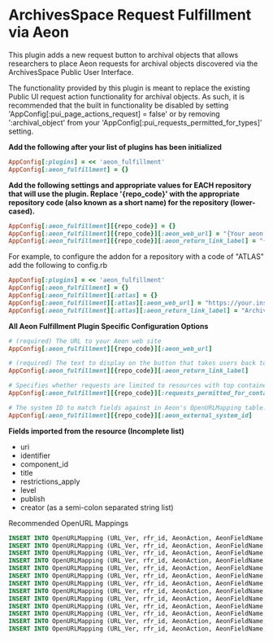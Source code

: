 ArchivesSpace Request Fulfillment via Aeon
==========================================
This plugin adds a new request button to archival objects that allows researchers to place Aeon requests for archival objects discovered via the ArchivesSpace Public User Interface.

The functionality provided by this plugin is meant to replace the existing Public UI request action functionality for archival objects. As such, it is recommended that the built in functionality be disabled by setting 'AppConfig[:pui_page_actions_request] = false' or by removing ':archival_object' from your 'AppConfig[:pui_requests_permitted_for_types]' setting.

**Add the following after your list of plugins has been initialized**
```ruby
AppConfig[:plugins] = << 'aeon_fulfillment'
AppConfig[:aeon_fulfillment] = {}
```

**Add the following settings and appropriate values for EACH repository that will use the plugin.  Replace '{repo_code}' with the appropriate repository code (also known as a short name) for the repository (lower-cased).**
```ruby
AppConfig[:aeon_fulfillment][{repo_code}] = {}
AppConfig[:aeon_fulfillment][{repo_code}][:aeon_web_url] = "{Your aeon web url}"
AppConfig[:aeon_fulfillment][{repo_code}][:aeon_return_link_label] = "{The text for the return link from Aeon}"
```

For example, to configure the addon for a repository with a code of "ATLAS" add the following to config.rb
```ruby
AppConfig[:plugins] = << 'aeon_fulfillment'
AppConfig[:aeon_fulfillment] = {}
AppConfig[:aeon_fulfillment][:atlas] = {}
AppConfig[:aeon_fulfillment][:atlas][:aeon_web_url] = "https://your.institution.edu/aeon/"
AppConfig[:aeon_fulfillment][:atlas][:aeon_return_link_label] = "ArchivesSpace" 
```

**All Aeon Fulfillment Plugin Specific Configuration Options**
```ruby
# (required) The URL to your Aeon web site
AppConfig[:aeon_fulfillment][{repo_code}][:aeon_web_url]

# (required) The text to display on the button that takes users back to ArchivesSpace
AppConfig[:aeon_fulfillment][{repo_code}][:aeon_return_link_label]  

# Specifies whether requests are limited to resources with top containers only. Default is false.
AppConfig[:aeon_fulfillment][{repo_code}][:requests_permitted_for_containers_only]] 

# The system ID to match fields against in Aeon's OpenURLMapping table.
AppConfig[:aeon_fulfillment][{repo_code}][:aeon_external_system_id] 
```

**Fields imported from the resource (Incomplete list)**
- uri 
- identifier
- component_id
- title
- restrictions_apply
- level
- publish
- creator (as a semi-colon separated string list)

Recommended OpenURL Mappings
```sql
INSERT INTO OpenURLMapping (URL_Ver, rfr_id, AeonAction, AeonFieldName, OpenURLFieldValues, AeonValue) VALUES ('Default', 'ArchivesSpace', 'Replace', 'ItemAuthor', '<#creators>', 'NULL');
INSERT INTO OpenURLMapping (URL_Ver, rfr_id, AeonAction, AeonFieldName, OpenURLFieldValues, AeonValue) VALUES ('Default', 'ArchivesSpace', 'Replace', 'ItemDate', '<#created_date>|<#Created_date>', 'NULL');
INSERT INTO OpenURLMapping (URL_Ver, rfr_id, AeonAction, AeonFieldName, OpenURLFieldValues, AeonValue) VALUES ('Default', 'ArchivesSpace', 'Replace', 'ItemTitle', '<#title>', 'NULL');
INSERT INTO OpenURLMapping (URL_Ver, rfr_id, AeonAction, AeonFieldName, OpenURLFieldValues, AeonValue) VALUES ('Default', 'ArchivesSpace', 'Replace', 'ItemNumber', '<#barcode_1-container_>', 'NULL');
INSERT INTO OpenURLMapping (URL_Ver, rfr_id, AeonAction, AeonFieldName, OpenURLFieldValues, AeonValue) VALUES ('Default', 'ArchivesSpace', 'Replace', 'Location', '<#instance_top_container_long_display_string_1>', 'NULL');
INSERT INTO OpenURLMapping (URL_Ver, rfr_id, AeonAction, AeonFieldName, OpenURLFieldValues, AeonValue) VALUES ('Default', 'ArchivesSpace', 'Replace', 'ItemAuthor', '<#creators>', 'NULL');
INSERT INTO OpenURLMapping (URL_Ver, rfr_id, AeonAction, AeonFieldName, OpenURLFieldValues, AeonValue) VALUES ('Default', 'ArchivesSpace', 'Replace', 'ItemDate', '<#created_date>|<#Created_date>', 'NULL');
INSERT INTO OpenURLMapping (URL_Ver, rfr_id, AeonAction, AeonFieldName, OpenURLFieldValues, AeonValue) VALUES ('Default', 'ArchivesSpace', 'Replace', 'ItemTitle', '<#title>', 'NULL');
INSERT INTO OpenURLMapping (URL_Ver, rfr_id, AeonAction, AeonFieldName, OpenURLFieldValues, AeonValue) VALUES ('Default', 'ArchivesSpace', 'Replace', 'ItemNumber', '<#barcode_1-container>', 'NULL');
INSERT INTO OpenURLMapping (URL_Ver, rfr_id, AeonAction, AeonFieldName, OpenURLFieldValues, AeonValue) VALUES ('Default', 'ArchivesSpace', 'Replace', 'Location', '<#instance_top_container_long_display_string_1>', 'NULL');
INSERT INTO OpenURLMapping (URL_Ver, rfr_id, AeonAction, AeonFieldName, OpenURLFieldValues, AeonValue) VALUES ('Default', 'ArchivesSpace', 'Replace', 'ItemISxN', '<#physical_location_note>', 'NULL');
INSERT INTO OpenURLMapping (URL_Ver, rfr_id, AeonAction, AeonFieldName, OpenURLFieldValues, AeonValue) VALUES ('Default', 'ArchivesSpace', 'Replace', 'ItemCallNumber', '<#physical_location_note>', 'NULL');
INSERT INTO OpenURLMapping (URL_Ver, rfr_id, AeonAction, AeonFieldName, OpenURLFieldValues, AeonValue) VALUES ('Default', 'ArchivesSpace', 'Replace', 'CallNumber', '<#physical_location_note>|<#collection_id>', 'NULL');
```